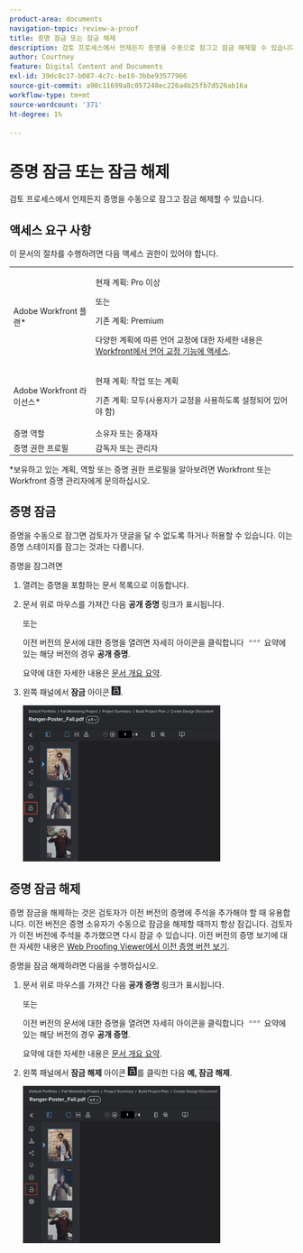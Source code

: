 ```yaml
---
product-area: documents
navigation-topic: review-a-proof
title: 증명 잠금 또는 잠금 해제
description: 검토 프로세스에서 언제든지 증명을 수동으로 잠그고 잠금 해제할 수 있습니다.
author: Courtney
feature: Digital Content and Documents
exl-id: 39dc8c17-b087-4c7c-be19-3bbe93577966
source-git-commit: a90c11699a8c057248ec226a4b25fb7d526ab16a
workflow-type: tm+mt
source-wordcount: '371'
ht-degree: 1%

---
```


# 증명 잠금 또는 잠금 해제

검토 프로세스에서 언제든지 증명을 수동으로 잠그고 잠금 해제할 수 있습니다.

## 액세스 요구 사항

이 문서의 절차를 수행하려면 다음 액세스 권한이 있어야 합니다.

<table style="table-layout:auto"> 
 <col> 
 <col> 
 <tbody> 
  <tr> 
   <td role="rowheader">Adobe Workfront 플랜*</td> 
   <td> <p>현재 계획: Pro 이상</p> <p>또는</p> <p>기존 계획: Premium</p> <p>다양한 계획에 따른 언어 교정에 대한 자세한 내용은 <a href="/help/quicksilver/administration-and-setup/manage-workfront/configure-proofing/access-to-proofing-functionality.md" class="MCXref xref">Workfront에서 언어 교정 기능에 액세스</a>.</p> </td> 
  </tr> 
  <tr> 
   <td role="rowheader">Adobe Workfront 라이선스*</td> 
   <td> <p>현재 계획: 작업 또는 계획</p> <p>기존 계획: 모두(사용자가 교정을 사용하도록 설정되어 있어야 함)</p> </td> 
  </tr> 
  <tr> 
   <td role="rowheader">증명 역할</td> 
   <td>소유자 또는 중재자</td> 
  </tr> 
  <tr> 
   <td role="rowheader">증명 권한 프로필 </td> 
   <td>감독자 또는 관리자</td> 
  </tr> 
 </tbody> 
</table>

&#42;보유하고 있는 계획, 역할 또는 증명 권한 프로필을 알아보려면 Workfront 또는 Workfront 증명 관리자에게 문의하십시오.

## 증명 잠금

증명을 수동으로 잠그면 검토자가 댓글을 달 수 없도록 하거나 허용할 수 있습니다. 이는 증명 스테이지를 잠그는 것과는 다릅니다.

증명을 잠그려면

1. 열려는 증명을 포함하는 문서 목록으로 이동합니다.
1. 문서 위로 마우스를 가져간 다음 **공개 증명** 링크가 표시됩니다.

   또는

   이전 버전의 문서에 대한 증명을 열려면 자세히 아이콘을 클릭합니다 ![](assets/more-icon.png) 요약에 있는 해당 버전의 경우 **공개 증명**.

   요약에 대한 자세한 내용은 [문서 개요 요약](../../../../documents/managing-documents/summary-for-documents.md).

1. 왼쪽 패널에서 **잠금** 아이콘 ![](assets/unlock-proof-icon.png).

   ![](assets/lock-proof-350x277.png)

## 증명 잠금 해제

증명 잠금을 해제하는 것은 검토자가 이전 버전의 증명에 주석을 추가해야 할 때 유용합니다. 이전 버전은 증명 소유자가 수동으로 잠금을 해제할 때까지 항상 잠깁니다. 검토자가 이전 버전에 주석을 추가했으면 다시 잠글 수 있습니다. 이전 버전의 증명 보기에 대한 자세한 내용은 [Web Proofing Viewer에서 이전 증명 버전 보기](../../../../workfront-proof/wp-work-proofsfiles/review-proofs-wpv/view-previous-proof-versions.md).

증명을 잠금 해제하려면 다음을 수행하십시오.

1. 문서 위로 마우스를 가져간 다음 **공개 증명** 링크가 표시됩니다.

   또는

   이전 버전의 문서에 대한 증명을 열려면 자세히 아이콘을 클릭합니다 ![](assets/more-icon.png) 요약에 있는 해당 버전의 경우 **공개 증명**.

   요약에 대한 자세한 내용은 [문서 개요 요약](../../../../documents/managing-documents/summary-for-documents.md).

1. 왼쪽 패널에서 **잠금 해제** 아이콘 ![](assets/unlock-proof-icon.png)를 클릭한 다음 **예, 잠금 해제**.

   ![](assets/copy-of-unlock-proof-350x279.png)
